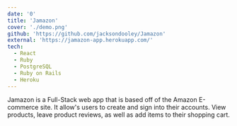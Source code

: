 ```yaml
---
date: '0'
title: 'Jamazon'
cover: './demo.png'
github: 'https://github.com/jacksondooley/Jamazon'
external: 'https://jamazon-app.herokuapp.com/'
tech:
  - React
  - Ruby
  - PostgreSQL
  - Ruby on Rails
  - Heroku
---
```


Jamazon is a Full-Stack web app that is based off of the Amazon E-commerce site. It allow's users to create and sign into their accounts. View products, leave product reviews, as well as add items to their shopping cart.